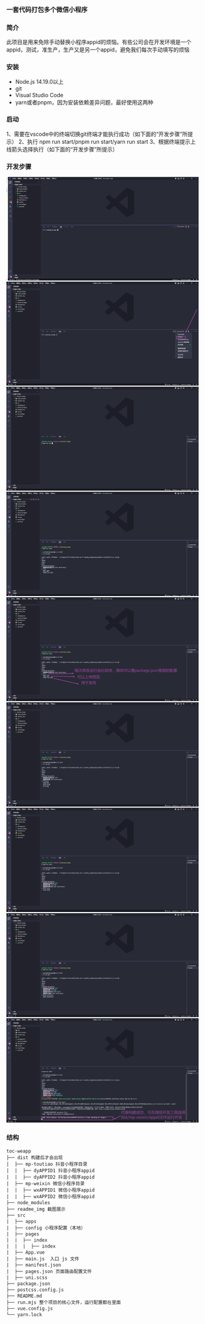 ### 一套代码打包多个微信小程序

### 简介
此项目是用来免除手动替换小程序appid的烦恼。有些公司会在开发环境是一个appid，测试，准生产，生产又是另一个appid，避免我们每次手动填写的烦恼

### 安装
- Node.js 14.19.0以上
- git
- Visual Studio Code
- yarn或者pnpm，因为安装依赖差异问题，最好使用这两种

### 启动
1、需要在vscode中的终端切换git终端才能执行成功（如下面的“开发步骤”所提示）
2、执行 npm run start/pnpm run start/yarn run start
3、根据终端提示上线箭头选择执行（如下面的“开发步骤”所提示）

### 开发步骤
![图片](./readme_img/第一步.png)
![图片](./readme_img/第二步.png)
![图片](./readme_img/第三步.png)
![图片](./readme_img/第四步.png)
![图片](./readme_img/第五步.png)
![图片](./readme_img/第六步.png)
![图片](./readme_img/第七步.png)
![图片](./readme_img/第八步.png)
![图片](./readme_img/第九步.png)

### 结构

    toc-weapp 
    ├── dist 构建后才会出现
    |  ├── mp-toutiao 抖音小程序目录
    |  |  ├── dyAPPID1 抖音小程序appid
    |  |  ├── dyAPPID2 抖音小程序appid
    |  ├── mp-weixin 微信小程序目录
    |  |  ├── wxAPPID1 微信小程序appid
    |  |  ├── wxAPPID2 微信小程序appid
    ├── node_modules
    ├── readme_img 截图展示
    ├── src
    |  ├── apps
    |  ├── config 小程序配置（本地）
    |  ├── pages
    |  |  ├── index
    |  |  |  ├── index
    |  ├── App.vue  
    |  ├── main.js  入口 js 文件
    |  ├── manifest.json
    |  ├── pages.json 页面路由配置文件
    |  ├── uni.scss
    ├── package.json
    ├── postcss.config.js
    ├── README.md
    ├── run.mjs 整个项目的核心文件，运行配置都在里面
    ├── vue.config.js
    └── yarn.lock